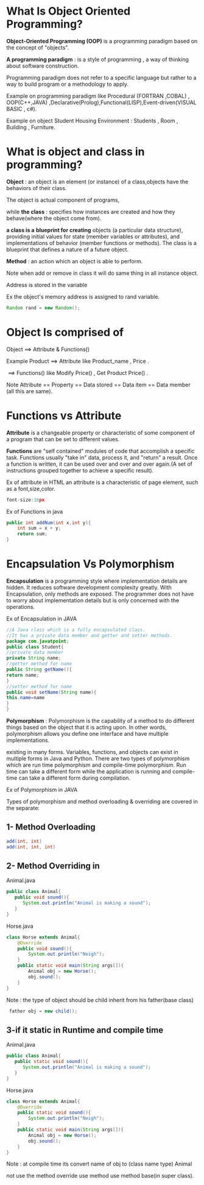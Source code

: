 # What  Is Object Oriented Programming?

**Object-Oriented Programming (OOP)**  is a programming paradigm based on the concept of "objects".

**A programming paradigm** : is a style of programming , a way of thinking about software construction.

Programming paradigm does not refer to a specific language but rather to a way to build program or a methodology to      apply.

Example on programming paradigm like Procedural (FORTRAN ,COBAL) , OOP(C++,JAVA) ,Declarative(Prolog),Functional(LISP),Event-driven(VISUAL BASIC , c#).

Example on object Student Housing Environment : Students , Room , Building , Furniture.

# What is object and class in programming?

**Object** : an object is an element (or instance) of a class,objects have the behaviors of their class.

The object is actual component of programs,

while **the class** : specifies how instances are created and how they behave(where the object come from).

**a class is a** **blueprint for creating** objects (a particular data structure), providing initial values for state (member variables or attributes), and implementations of behavior (member functions or methods). The class is a blueprint that defines a nature of a future object.

**Method** : an action which an object is able to perform.

Note when add or remove in class it will do same thing in all instance object. 

Address is stored in the variable

Ex the object's memory address is assigned to rand variable.

```java
Random rand = new Random();
```

# Object Is comprised of 

Object ==> Attribute & Functions()

Example Product ==> Attribute like Product_name , Price .

​			                 ==> Functions() like  Modify Price() , Get Product Price() .

Note Attribute == Property == Data stored == Data item == Data member (all this are same).

# Functions vs Attribute 

**Attribute** is a changeable property or characteristic of some component of a program that can be set to different values.

**Functions**  are "self contained" modules of code that accomplish a specific task. Functions usually "take in" data, process it, and "return" a result. Once a function is written, it can be used over and over and over again.(A set of instructions grouped together to achieve a specific result).

Ex of attribute in HTML an attribute is a characteristic of page element, such as a font,size,color.

```js
font-size:16px
```

Ex of Functions in java

```java
public int addNum(int x,int y){
    int sum = x + y;
    return sum;
}
```

# Encapsulation  Vs  Polymorphism

**Encapsulation** is a programming style where implementation details are hidden. It reduces software development complexity greatly. With Encapsulation, only methods are exposed. The programmer does not have to worry about implementation details but is only concerned with the operations.

Ex of Encapsulation in JAVA

```java
//A Java class which is a fully encapsulated class.  
//It has a private data member and getter and setter methods.  
package com.javatpoint;  
public class Student{  
//private data member  
private String name;  
//getter method for name  
public String getName(){  
return name;  
}  
//setter method for name  
public void setName(String name){  
this.name=name  
}  
}  
```

**Polymorphism** : Polymorphism is the capability of a method to do different things based on the object that it is acting upon. In other words, polymorphism allows you define one interface and have multiple implementations. 

existing in many forms. Variables, functions, and objects can exist in multiple forms in Java and Python. There are two types of polymorphism which are run time polymorphism and compile-time polymorphism. Run time can take a different form while the application is running and compile-time can take a different form during compilation.

Ex of Polymorphism in JAVA

Types of polymorphism and method overloading & overriding are covered in the separate:

## 1- Method Overloading

```java
add(int, int)
add(int, int, int)
```

## 2- Method Overriding in

Animal.java

```java
public class Animal{
   public void sound(){
      System.out.println("Animal is making a sound");   
   }
}
```

Horse.java

```java
class Horse extends Animal{
    @Override
    public void sound(){
        System.out.println("Neigh");
    }
    public static void main(String args[]){
    	Animal obj = new Horse();
    	obj.sound();
    }
}
```

Note : the type of object should be child inherit from his father(base class)

```java
 father obj = new child();
```

## 3-if it static in Runtime and compile time

Animal.java

```java
public class Animal{
   public static void sound(){
      System.out.println("Animal is making a sound");   
   }
}
```

Horse.java

```java
class Horse extends Animal{
    @Override
    public static void sound(){
        System.out.println("Neigh");
    }
    public static void main(String args[]){
    	Animal obj = new Horse();
    	obj.sound();
    }
}
```

Note : at compile time its convert name of obj to (class name type) Animal

not use the method override use method use method base(in super class).
